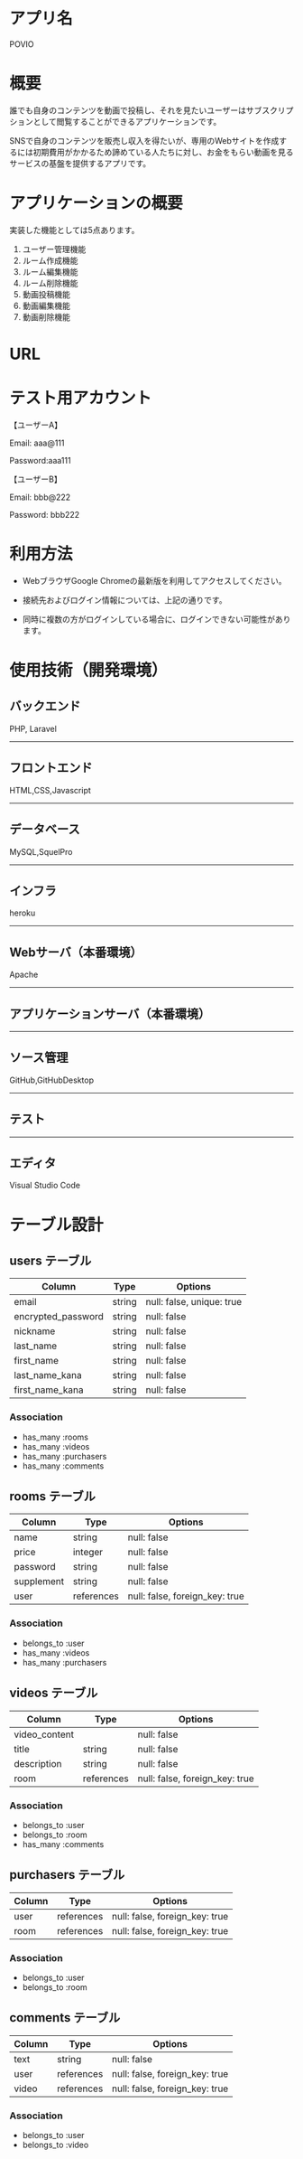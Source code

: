 # アプリ名

POVIO

# 概要
誰でも自身のコンテンツを動画で投稿し、それを見たいユーザーはサブスクリプションとして閲覧することができるアプリケーションです。

SNSで自身のコンテンツを販売し収入を得たいが、専用のWebサイトを作成するには初期費用がかかるため諦めている人たちに対し、お金をもらい動画を見るサービスの基盤を提供するアプリです。

# アプリケーションの概要
実装した機能としては5点あります。

1. ユーザー管理機能
2. ルーム作成機能
3. ルーム編集機能
4. ルーム削除機能
5. 動画投稿機能
6. 動画編集機能
7. 動画削除機能

# URL


# テスト用アカウント
【ユーザーA】

Email:  aaa@111

Password:aaa111

【ユーザーB】

Email: bbb@222

Password: bbb222

# 利用方法
- WebブラウザGoogle Chromeの最新版を利用してアクセスしてください。

- 接続先およびログイン情報については、上記の通りです。

- 同時に複数の方がログインしている場合に、ログインできない可能性があります。

# 使用技術（開発環境）

## バックエンド

PHP, Laravel

---
## フロントエンド

HTML,CSS,Javascript

---
## データベース

MySQL,SquelPro

---
## インフラ

heroku

---
## Webサーバ（本番環境）

Apache

---
## アプリケーションサーバ（本番環境）



---
## ソース管理

GitHub,GitHubDesktop

---
## テスト



---
## エディタ

Visual Studio Code

# テーブル設計

## users テーブル

| Column             | Type   | Options     |
| ------------------ | ------ | ----------- |
| email              | string | null: false, unique: true |
| encrypted_password | string | null: false |
| nickname           | string | null: false |
| last_name          | string | null: false |
| first_name         | string | null: false |
| last_name_kana     | string | null: false |
| first_name_kana    | string | null: false |

### Association

- has_many :rooms
- has_many :videos
- has_many :purchasers
- has_many :comments

## rooms テーブル

| Column       | Type       | Options     |
| ------------ | ---------- | ----------- |
| name         | string     | null: false |
| price        | integer    | null: false |
| password     | string     | null: false |
| supplement   | string     | null: false |
| user         | references | null: false, foreign_key: true |

### Association

- belongs_to :user
- has_many :videos
- has_many :purchasers

## videos テーブル

| Column        | Type       | Options                        |
| ------------- | ---------- | ------------------------------ |
| video_content |            | null: false                    |
| title         | string     | null: false                    |
| description   | string     | null: false                    |
| room          | references | null: false, foreign_key: true |


### Association

- belongs_to :user
- belongs_to :room
- has_many :comments

## purchasers テーブル

| Column        | Type       | Options                        |
| ------------- | ---------- | ------------------------------ |
| user          | references | null: false, foreign_key: true |
| room          | references | null: false, foreign_key: true |

### Association

- belongs_to :user
- belongs_to :room

## comments テーブル

| Column  | Type       | Options                        |
| ------- | ---------- | ------------------------------ |
| text    | string     | null: false                    |
| user    | references | null: false, foreign_key: true |
| video   | references | null: false, foreign_key: true |

### Association

- belongs_to :user
- belongs_to :video
